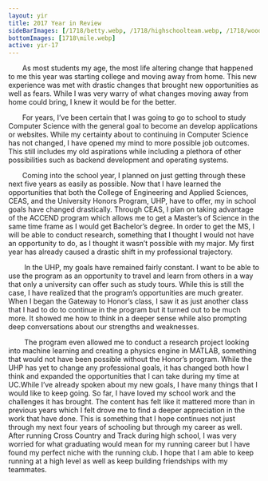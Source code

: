 ```yaml
---
layout: yir
title: 2017 Year in Review
sideBarImages: [/1718/betty.webp, /1718/highschoolteam.webp, /1718/woodys.webp, /1718/dateParty.webp]
bottomImages: [1718\mile.webp]
active: yir-17
---
```


&emsp;&emsp;As most students my age, the most life altering change that happened to me this year was starting college and moving away from home. This new experience was met with drastic changes that brought new opportunities as well as fears. While I was very warry of what changes moving away from home could bring, I knew it would be for the better.

&emsp;&emsp;For years, I’ve been certain that I was going to go to school to study Computer Science with the general goal to become an develop applications or websites. While my certainty about to continuing in Computer Science has not changed, I have opened my mind to more possible job outcomes. This still includes my old aspirations while including a plethora of other possibilities such as backend development and operating systems.

&emsp;&emsp;Coming into the school year, I planned on just getting through these next five years as easily as possible. Now that I have learned the opportunities that both the College of Engineering and Applied Sciences, CEAS, and the University Honors Program, UHP, have to offer, my in school goals have changed drastically. Through CEAS, I plan on taking advantage of the ACCEND program which allows me to get a Master’s of Science in the same time frame as I would get Bachelor’s degree. In order to get the MS, I will be able to conduct research, something that I thought I would not have an opportunity to do, as I thought it wasn’t possible with my major. My first year has already caused a drastic shift in my professional trajectory.

&emsp;&emsp; In the UHP, my goals have remained fairly constant. I want to be able to use the program as an opportunity to travel and learn from others in a way that only a university can offer such as study tours. While this is still the case, I have realized that the program’s opportunities are much greater. When I began the Gateway to Honor’s class, I saw it as just another class that I had to do to continue in the program but it turned out to be much more. It showed me how to think in a deeper sense while also prompting deep conversations about our strengths and weaknesses.

&emsp;&emsp; The program even allowed me to conduct a research project looking into machine learning and creating a physics engine in MATLAB, something that would not have been possible without the Honor’s program. While the UHP has yet to change any professional goals, it has changed both how I think and expanded the opportunities that I can take during my time at UC.While I’ve already spoken about my new goals, I have many things that I would like to keep going. So far, I have loved my school work and the challenges it has brought. The content has felt like it mattered more than in previous years which I felt drove me to find a deeper appreciation in the work that have done. This is something that I hope continues not just through my next four years of schooling but through my career as well. After running Cross Country and Track during high school, I was very worried for what graduating would mean for my running career but I have found my perfect niche with the running club. I hope that I am able to keep running at a high level as well as keep building friendships with my teammates.
